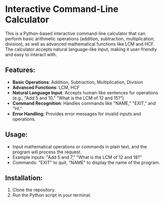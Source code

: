 # Interactive Command-Line Calculator

This is a Python-based interactive command-line calculator that can perform basic arithmetic operations (addition, subtraction, multiplication, division), as well as advanced mathematical functions like LCM and HCF. The calculator accepts natural language-like input, making it user-friendly and easy to interact with.

## Features:
- **Basic Operations**: Addition, Subtraction, Multiplication, Division
- **Advanced Functions**: LCM, HCF
- **Natural Language Input**: Accepts human-like sentences for operations (e.g., "Add 5 and 10," "What is the LCM of 12 and 15?")
- **Command Recognition**: Handles commands like "NAME," "EXIT," and "HI."
- **Error Handling**: Provides error messages for invalid inputs and operations.
  
## Usage:
- Input mathematical operations or commands in plain text, and the program will process the request.
- Example inputs: "Add 5 and 7," "What is the LCM of 12 and 18?"
- Commands: "EXIT" to quit, "NAME" to display the name of the program.

## Installation:
1. Clone the repository.
2. Run the Python script in your terminal.
